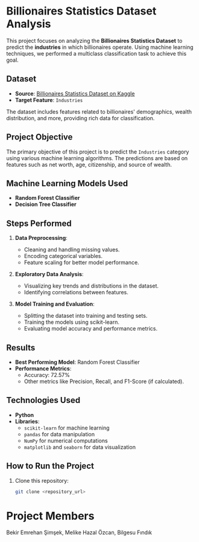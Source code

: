 # Billionaires Statistics Dataset Analysis

This project focuses on analyzing the **Billionaires Statistics Dataset** to predict the **industries** in which billionaires operate. Using machine learning techniques, we performed a multiclass classification task to achieve this goal.

## Dataset

- **Source**: [Billionaires Statistics Dataset on Kaggle](https://www.kaggle.com/datasets/nelgiriyewithana/billionaires-statistics-dataset)
- **Target Feature**: `Industries`

The dataset includes features related to billionaires' demographics, wealth distribution, and more, providing rich data for classification.

## Project Objective

The primary objective of this project is to predict the `Industries` category using various machine learning algorithms. The predictions are based on features such as net worth, age, citizenship, and source of wealth.

## Machine Learning Models Used

- **Random Forest Classifier**
- **Decision Tree Classifier**

## Steps Performed

1. **Data Preprocessing**:
   - Cleaning and handling missing values.
   - Encoding categorical variables.
   - Feature scaling for better model performance.

2. **Exploratory Data Analysis**:
   - Visualizing key trends and distributions in the dataset.
   - Identifying correlations between features.

3. **Model Training and Evaluation**:
   - Splitting the dataset into training and testing sets.
   - Training the models using scikit-learn.
   - Evaluating model accuracy and performance metrics.

## Results

- **Best Performing Model**: Random Forest Classifier
- **Performance Metrics**:
  - Accuracy: 72.57% 
  - Other metrics like Precision, Recall, and F1-Score (if calculated).

## Technologies Used

- **Python**
- **Libraries**: 
  - `scikit-learn` for machine learning
  - `pandas` for data manipulation
  - `NumPy` for numerical computations
  - `matplotlib` and `seaborn` for data visualization

## How to Run the Project

1. Clone this repository:
   ```bash
   git clone <repository_url>

# Project Members
Bekir Emrehan Şimşek, Melike Hazal Özcan, Bilgesu Fındık
